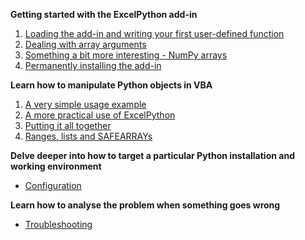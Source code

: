 **Getting started with the ExcelPython add-in**

1. [Loading the add-in and writing your first user-defined function](tutorials/Addin01.md)
1. [Dealing with array arguments](tutorials/Addin02.md)
1. [Something a bit more interesting - NumPy arrays](tutorials/Addin03.md)
1. [Permanently installing the add-in](tutorials/Addin04.md)

**Learn how to manipulate Python objects in VBA**

1. [A very simple usage example](tutorials/Usage01.md)
2. [A more practical use of ExcelPython](tutorials/Usage02.md)
3. [Putting it all together](tutorials/Usage03.md)
4. [Ranges, lists and SAFEARRAYs](tutorials/Usage04.md)

**Delve deeper into how to target a particular Python installation and working environment**

* [Configuration](tutorials/Configuration01.md)

**Learn how to analyse the problem when something goes wrong**

* [Troubleshooting](tutorials/Troubleshooting01.md)
